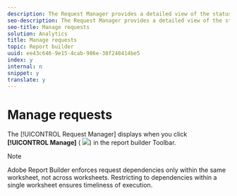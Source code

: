 ```yaml
---
description: The Request Manager provides a detailed view of the status of all requests you have built for all sheets or just one sheet of the active workbook. You can also add, edit, refresh, and delete a request (functions typically associated with the Request Wizard and Request Manager) by right-clicking on an available cell in the Excel spreadsheet that contains previous requests.
seo-description: The Request Manager provides a detailed view of the status of all requests you have built for all sheets or just one sheet of the active workbook. You can also add, edit, refresh, and delete a request (functions typically associated with the Request Wizard and Request Manager) by right-clicking on an available cell in the Excel spreadsheet that contains previous requests.
seo-title: Manage requests
solution: Analytics
title: Manage requests
topic: Report builder
uuid: ee43c646-9e15-4cab-986e-38f248414be5
index: y
internal: n
snippet: y
translate: y
---
```


# Manage requests

The [!UICONTROL  Request Manager] displays when you click **[!UICONTROL  Manage]** ( ![](assets/edit_request.gif)) in the report builder Toolbar. 

>[!NOTE]
>
>Adobe Report Builder enforces request dependencies only within the same worksheet, not across worksheets. Restricting to dependencies within a single worksheet ensures timeliness of execution.


